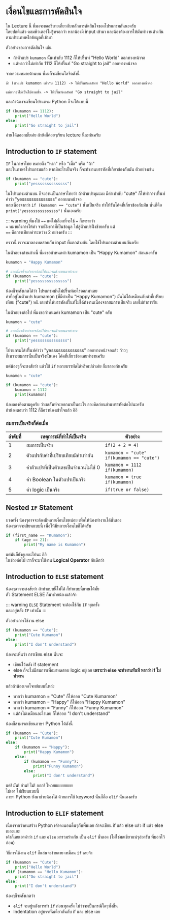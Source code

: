# เงื่อนไขและการตัดสินใจ
ใน Lecture นี้ พี่มงจะขออธิบายเกี่ยวกับหลักการตัดสินใจของโปรแกรมกันนะครับ<br>
โดยปกติแล้ว คอมพิวเตอร์ไม่รู้หรอกว่า หากน้องมี input เข้ามา และน้องต้องการให้มันทำงานต่างกันตามประเภทหรือข้อมูลที่เข้ามา<br>

ตัวอย่างของการตัดสินใจ เช่น
- ถ้าตัวแปร `kumamon` นั้นเท่ากับ 1112 ก็ให้ปรี้นท์ "Hello World" ออกทางหน้าจอ<br>
- แต่หากว่าไม่เท่ากับ 1112 ก็ให้ปรี้นท์ "Go straight to jail" ออกทางหน้าจอ

จากความหมายด้านบน พี่มงก็จะเขียนโลจิคดังนี้
```
ถ้า (ตัวแปร kumamon เท่ากับ 1112) -> ให้ปรี้นท์ผลลัพท์ "Hello World" ออกทางหน้าจอ

แต่หากว่าไม่เป็นไปตามนั้น -> ให้ปรี้นท์ผลลัพท์ "Go straight to jail"
```

และถ้าน้องจะเขียนโปรแกรม Python ก็จะได้แบบนี้
```python
if (kumamon == 1112):
    print("Hello World")
else:
    print("Go straight to jail")
```
อ่านโค้ดออกมั้ยเอ่ย ถ้ายังก็ค่อยๆเรียน lecture นี้ละกันครับ

## Introduction to `IF` statement
`IF` ในภาษาไทย หมายถึง "หาก" หรือ "เมื่อ" หรือ "ถ้า"<br>
และในภาษาโปรแกรมแล้ว หากมีอะไรเป็นจริง ก็จะทำงานบรรทัดที่เกี่ยวข้องกับมัน ตัวอย่างเช่น

```python
if (kumamon == "cute"):
    print("yessssssssssssss")
```

ในโปรแกรมด้านบน ก็จะอ่านเป็นภาษาไทยว่า ถ้าตัวแปรคุมะมง มีค่าเท่ากับ "cute" ก็ให้ทำการปรี้นท์คำว่า "yessssssssssssss" ออกบนหน้าจอ<br>
และเนื่องจากว่า `if (kumamon == "cute")` นั้นเป็นจริง ทำให้รันโค้ดที่เกี่ยวข้องกับมัน นั่นก็คือ `print("yessssssssssssss")` นั่นเองครับ

::: warning
พี่มงใช้ `==` แต่ไม่เลือกที่จะใช้ `=` ก็เพราะว่า<br>
`=` หมายถึงการให้ค่า จากฝั่งขวาที่เป็นข้อมูล ไปสู่ตัวแปรฝั่งซ้ายครับ แต่ <br>
`==` คือการเทียบค่าระหว่าง 2 อย่างครับ
:::

คราวนี้ เราจะมาลองทดสอบกับ input ที่แตกต่างกัน โดยใช้โปรแกรมด้านบนกันครับ

ในตัวอย่างด้านล่างนี้ พี่มงขอกำหนดค่า kumamon เป็น "Happy Kumamon" ก่อนนะครับ
```python
kumamon = "Happy Kumamon"

# และพี่มงก็จะทำการก้อปโปรแกรมด้านบนมาทำงาน
if (kumamon == "cute"):
    print("yessssssssssssss")
```

น้องก็จะสังเกตได้ว่า โปรแกรมมันไม่ปรี้นท์อะไรออกมาเลย<br>
ค่าที่อยู่ในตัวแปร kumamon (ที่มีค่าเป็น "Happy Kumamon") มันไม่ได้เหมือนกับค่าที่เปรียบเทียบ ("cute") หนิ เลยทำให้บรรทัดปรี้นท์ไม่ได้ทำงานเนื่องจากสมการเป็นจริง เลยไม่ทำการรัน

ในตัวอย่างต่อไป พี่มงขอกำหนดค่า kumamon เป็น "cute" ครับ
```python
kumamon = "cute"

# และพี่มงก็จะทำการก้อปโปรแกรมด้านบนมาทำงาน
if (kumamon == "cute"):
    print("yessssssssssssss")
```
โปรแกรมได้ปรี้นท์คำว่า "yessssssssssssss" ออกทางหน้าจอแล้ว ว้าวๆ<br>
ก็เพราะสมการนั้นเป็นจริงนั่นเอง โค้ดที่เกี่ยวข้องเลยทำงานครับ

แต่น้องๆก็จะสงสัยว่า แล้วใช้ `if` หลายบรรทัดได้หรือเปล่าเอ่ย ก็มาลองกันครับ
```python
kumamon = "cute"

if (kumamon == "cute"):
    kumamon = 1112
    print(kumamon)
```
น้องลองคิดตามดูครับ ว่าผลลัพท์จะออกมาเป็นอะไร ลองคิดก่อนอ่านบรรทัดต่อไปนะครับ <br>ถ้าน้องตอบว่า 1112  ก็ถือว่าน้องเข้าใจแล้ว อิอิ

### สมการเป็นจริงก็ต่อเมื่อ
| ลำดับที่ | เหตุการณ์ที่ทำให้เป็นจริง             | ตัวอย่าง                                        |
| ---- | ----------------------------- | --------------------------------------------- |
| 1    | สมการเป็นจริง                   | `if(2 + 2 = 4)`                               |
| 2    | ตัวแปรกับค่าที่เปรียบเทียบมีค่าเท่ากัน   | `kumamon = "cute"`<br>`if(kumamon == "cute")` |
| 3    | ค่าตัวแปรที่เป็นตัวเลขเป็นจำนวนไม่ใช่ 0 | `kumamon = 1112`<br>`if(kumamon)`             |
| 4    | ค่า Boolean ในตัวแปรเป็นจริง      | `kumamon = true`<br>`if(kumamon)`             |
| 5    | ค่า logic เป็นจริง               | `if(true or false)`                           |

## Nested `IF` Statement
บางครั้ง น้องๆอาจจะต้องมีหลายเงื่อนไขหน่อย เพื่อให้น้องทำงานได้นั่นเอง<br>
น้องๆอาจจะเขียนแบบนี้ เพื่อให้มีหลายเงื่อนไขก็ได้ครับ
```python
if (first_name == "Kumamon"):
    if (age == 21):
        print("My name is Kumamon")
```
แต่มันก็ยังดูเยอะไปนะ อิอิ<br>
ในช่วงต่อไป เราก็จะมาใช้งาน **Logical Operator** กันดีกว่า

## Introduction to `ELSE` statement
น้องๆอาจจะสงสัยว่า ถ้าทำแบบนี้ไม่ได้ ก็ทำแบบนี้แทนได้มั้ย<br>
ตัว Statement ELSE ก็มาช่วยน้องแล้วจ้า

::: warning
`ELSE` Statement จะต้องใช้กับ `IF` ทุกครั้ง<br>
และอยู่หลัง `IF` เท่านั้น
:::

ตัวอย่างการใช้งาน else
```python
if (kumamon == "Cute"):
    print("Cute Kumamon")
else:
    print("I don't understand")
```
น้องจะเห็นว่า การเขียน else นั้นจะ
- เขียนไว้หลัง if statement
- else ก็จะไม่มีสมการเพื่อมาทดสอบ logic อยู่เลย **เพราะว่า else จะทำงานทันที หากว่า if ไม่ทำงาน**

แล้วถ้าน้องเจอโจทย์แบบนี้หล่ะ
- หากว่า kumamon = "Cute" ก็ให้ออก "Cute Kumamon"
- หากว่า kumamon = "Happy" ก็ให้ออก "Happy Kumamon"
- หากว่า kumamon = "Funny" ก็ให้ออก "Funny Kumamon"
- แต่ถ้าไม่เหมือนอะไรเลย ก็ให้ออก "I don't understand"

น้องก็สามารถเขียนภาษา Python ได้ดังนี้
```python
if (kumamon == "Cute"):
    print("Cute Kumamon")
else:
    if (kumamon == "Happy"):
        print("Happy Kumamon")
    else:
        if (kumamon == "Funny"):
            print("Funny Kumamon")
        else:
            print("I don't understand")
```
แต่! มัน! อ่าน! ไม่! ออก! โหวยยยยยยยยย<br>
ไม่เอา ไม่เขียนแบบนี้<br>
ภาษา Python ยังมาช่วยน้องได้ ด้วยการใช้ keyword นั่นก็คือ `elif` นั่นเองครับ

## Introduction to `ELIF` statement
เนื่องจากว่าคนสร้าง Python เค้าคงนอนดี้นๆกับพื้นเลย ถ้าจะเขียน if แล้ว else แล้ว if แล้ว else เยอะแยะ<br>
เค้าก็เลยเอาคำว่า `if` และ `else` มารวมร่างกัน เป็น `elif` นั่นเอง (ไม่ใช่มดเขียวแน่ๆอ่ะครับ พี่บอกไว้ก่อน)

วิธีการใช้งาน `elif` ก็แสนจะง่ายดาย เหมือน `if` เลยจ้า
```python
if (kumamon == "Cute"):
    print("Hello World")
elif (kumamon == "Hello Kumamon"):
    print("Go straight to jail")
else:
    print("I don't understand")
```

น้องๆก็จะสังเกตว่า
- `elif` จะอยู่หลังการทำ `if` ก่อนทุกครั้ง ไม่ว่าจะเป็นกรณีใดๆทั้งสี้น
- Indentation อยู่บรรทัดเดียวกันกับ if และ else เลย
